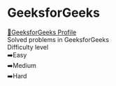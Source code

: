 # GeeksforGeeks
[	:link:GeeksforGeeks Profile](https://auth.geeksforgeeks.org/user/tibirisettisyraq)<br>
Solved problems in GeeksforGeeks<br>
Difficulty level<br>
:arrow_right:Easy<br>
:arrow_right:Medium<br>
:arrow_right:Hard<br>

